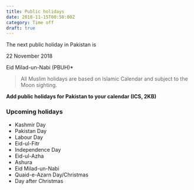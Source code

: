```yaml
---
title: Public holidays
date: 2018-11-15T00:58:00Z
category: Time off
draft: true
---
```


<div class="highlighted-event">
  <p>The next public holiday in Pakistan is</p>
  <p>22 November 2018</p>
  <p>Eid Milad-un-Nabi (PBUH)*</p>
</div>

> All Muslim holidays are based on Islamic Calendar and subject to the Moon sighting.

<strong>Add public holidays for Pakistan to your calendar (ICS, 2KB)</strong>

### Upcoming holidays

- Kashmir Day
- Pakistan Day
- Labour Day
- Eid-ul-Fitr
- Independence Day
- Eid-ul-Azha
- Ashura
- Eid Milad-un-Nabi
- Quaid-e-Azarn Day/Christmas
- Day after Christmas
